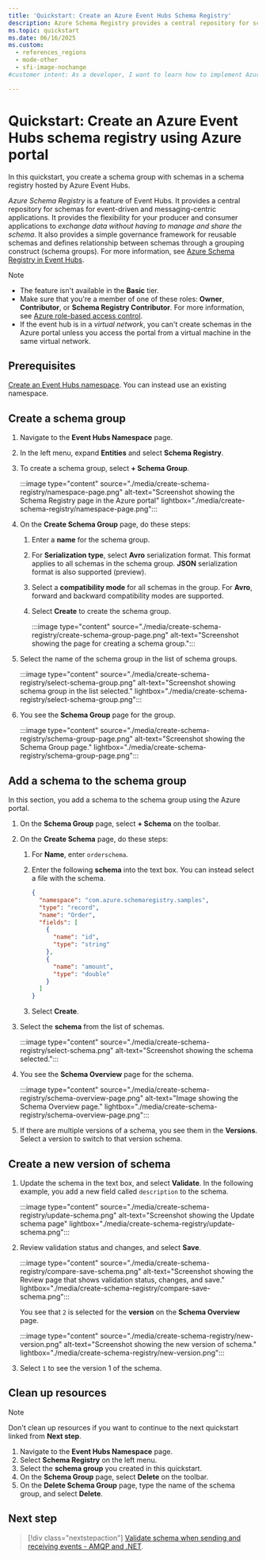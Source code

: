 ```yaml
---
title: 'Quickstart: Create an Azure Event Hubs Schema Registry'
description: Azure Schema Registry provides a central repository for schemas for event-driven and messaging-centric apps. Learn how to create a schema registry.
ms.topic: quickstart
ms.date: 06/16/2025
ms.custom:
  - references_regions
  - mode-other
  - sfi-image-nochange
#customer intent: As a developer, I want to learn how to implement Azure Schema Registry as a central repository to support event-driven and messaging-centric applications.

---
```


# Quickstart: Create an Azure Event Hubs schema registry using Azure portal

In this quickstart, you create a schema group with schemas in a schema registry hosted by Azure Event Hubs.

*Azure Schema Registry* is a feature of Event Hubs. It provides a central repository for schemas for event-driven and messaging-centric applications. It provides the flexibility for your producer and consumer applications to *exchange data without having to manage and share the schema*. It also provides a simple governance framework for reusable schemas and defines relationship between schemas through a grouping construct (schema groups). For more information, see [Azure Schema Registry in Event Hubs](schema-registry-overview.md).


> [!NOTE]
> - The feature isn't available in the **Basic** tier.
> - Make sure that you're a member of one of these roles: **Owner**, **Contributor**, or **Schema Registry Contributor**. For more information, see [Azure role-based access control](schema-registry-concepts.md#azure-role-based-access-control).
> - If the event hub is in a *virtual network*, you can't create schemas in the Azure portal unless you access the portal from a virtual machine in the same virtual network. 

## Prerequisites

[Create an Event Hubs namespace](event-hubs-create.md#create-an-event-hubs-namespace). You can instead use an existing namespace. 

## Create a schema group

1. Navigate to the **Event Hubs Namespace** page.
1. In the left menu, expand **Entities** and select **Schema Registry**.
1. To create a schema group, select **+ Schema Group**.

   :::image type="content" source="./media/create-schema-registry/namespace-page.png" alt-text="Screenshot showing the Schema Registry page in the Azure portal" lightbox="./media/create-schema-registry/namespace-page.png":::

1. On the **Create Schema Group** page, do these steps:

   1. Enter a **name** for the schema group.
   1. For **Serialization type**, select **Avro** serialization format. This format applies to all schemas in the schema group. **JSON** serialization format is also supported (preview).
   1. Select a **compatibility mode** for all schemas in the group. For **Avro**, forward and backward compatibility modes are supported.
   1. Select **Create** to create the schema group. 

      :::image type="content" source="./media/create-schema-registry/create-schema-group-page.png" alt-text="Screenshot showing the page for creating a schema group.":::

1. Select the name of the schema group in the list of schema groups.

   :::image type="content" source="./media/create-schema-registry/select-schema-group.png" alt-text="Screenshot showing schema group in the list selected." lightbox="./media/create-schema-registry/select-schema-group.png":::

1. You see the **Schema Group** page for the group.

   :::image type="content" source="./media/create-schema-registry/schema-group-page.png" alt-text="Screenshot showing the Schema Group page." lightbox="./media/create-schema-registry/schema-group-page.png":::


## Add a schema to the schema group

In this section, you add a schema to the schema group using the Azure portal. 

1. On the **Schema Group** page, select **+ Schema** on the toolbar. 
1. On the **Create Schema** page, do these steps:

    1. For **Name**, enter `orderschema`.
    1. Enter the following **schema** into the text box. You can instead select a file with the schema.
    
        ```json
        {
          "namespace": "com.azure.schemaregistry.samples",
          "type": "record",
          "name": "Order",
          "fields": [
            {
              "name": "id",
              "type": "string"
            },
            {
              "name": "amount",
              "type": "double"
            }
          ]
        }
        ```
    1. Select **Create**.

1. Select the **schema** from the list of schemas. 

    :::image type="content" source="./media/create-schema-registry/select-schema.png" alt-text="Screenshot showing the schema selected.":::

1. You see the **Schema Overview** page for the schema. 

    :::image type="content" source="./media/create-schema-registry/schema-overview-page.png" alt-text="Image showing the Schema Overview page." lightbox="./media/create-schema-registry/schema-overview-page.png":::

1. If there are multiple versions of a schema, you see them in the **Versions**. Select a version to switch to that version schema. 

## Create a new version of schema

1. Update the schema in the text box, and select **Validate**. In the following example, you add a new field called `description` to the schema.

   :::image type="content" source="./media/create-schema-registry/update-schema.png" alt-text="Screenshot showing the Update schema page" lightbox="./media/create-schema-registry/update-schema.png":::

1. Review validation status and changes, and select **Save**. 

   :::image type="content" source="./media/create-schema-registry/compare-save-schema.png" alt-text="Screenshot showing the Review page that shows validation status, changes, and save." lightbox="./media/create-schema-registry/compare-save-schema.png":::

   You see that `2` is selected for the **version** on the **Schema Overview** page. 

   :::image type="content" source="./media/create-schema-registry/new-version.png" alt-text="Screenshot showing the new version of schema." lightbox="./media/create-schema-registry/new-version.png":::    

1. Select `1` to see the version 1 of the schema. 

## Clean up resources

> [!NOTE]
> Don't clean up resources if you want to continue to the next quickstart linked from **Next step**. 

1. Navigate to the **Event Hubs Namespace** page.
1. Select **Schema Registry** on the left menu.
1. Select the **schema group** you created in this quickstart.
1. On the **Schema Group** page, select **Delete** on the toolbar.
1. On the **Delete Schema Group** page, type the name of the schema group, and select **Delete**.

## Next step

> [!div class="nextstepaction"]
> [Validate schema when sending and receiving events - AMQP and .NET](schema-registry-dotnet-send-receive-quickstart.md).
